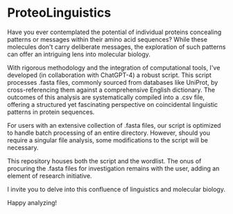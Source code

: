 # ProteoLinguistics
Have you ever contemplated the potential of individual proteins concealing patterns or messages within their amino acid sequences? While these molecules don't carry deliberate messages, the exploration of such patterns can offer an intriguing lens into molecular biology.

With rigorous methodology and the integration of computational tools, I've developed (in collaboration with ChatGPT-4) a robust script. This script processes .fasta files, commonly sourced from databases like UniProt, by cross-referencing them against a comprehensive English dictionary. The outcomes of this analysis are systematically compiled into a .csv file, offering a structured yet fascinating perspective on coincidental linguistic patterns in protein sequences.

For users with an extensive collection of .fasta files, our script is optimized to handle batch processing of an entire directory. However, should you require a singular file analysis, some modifications to the script will be necessary.

This repository houses both the script and the wordlist. The onus of procuring the .fasta files for investigation remains with the user, adding an element of research initiative.

I invite you to delve into this confluence of linguistics and molecular biology. 

Happy analyzing!
